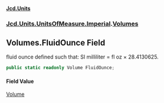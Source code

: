 #### [Jcd.Units](index.md 'index')
### [Jcd.Units.UnitsOfMeasure.Imperial](Jcd.Units.UnitsOfMeasure.Imperial.md 'Jcd.Units.UnitsOfMeasure.Imperial').[Volumes](Volumes.md 'Jcd.Units.UnitsOfMeasure.Imperial.Volumes')

## Volumes.FluidOunce Field

fluid ounce defined such that: SI milliliter = fl oz × 28.4130625.

```csharp
public static readonly Volume FluidOunce;
```

#### Field Value
[Volume](Volume.md 'Jcd.Units.UnitTypes.Volume')